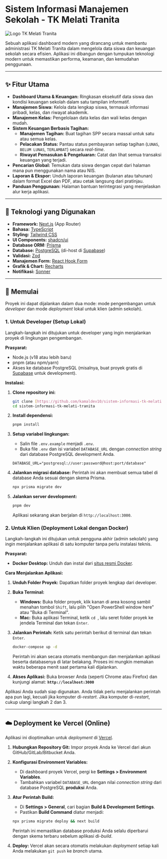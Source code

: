 # Sistem Informasi Manajemen Sekolah - TK Melati Tranita

![Logo TK Melati Tranita](https://placehold.co/100x100/e2e8f0/334155?text=Logo)

Sebuah aplikasi dashboard modern yang dirancang untuk membantu administrasi TK Melati Tranita dalam mengelola data siswa dan keuangan sekolah secara efisien. Aplikasi ini dibangun dengan tumpukan teknologi modern untuk memastikan performa, keamanan, dan kemudahan penggunaan.

---

## ✨ Fitur Utama

- **Dashboard Utama & Keuangan:** Ringkasan eksekutif data siswa dan kondisi keuangan sekolah dalam satu tampilan informatif.
- **Manajemen Siswa:** Kelola data lengkap siswa, termasuk informasi pribadi, kelas, dan riwayat akademik.
- **Manajemen Kelas:** Pengelolaan data kelas dan wali kelas dengan mudah.
- **Sistem Keuangan Berbasis Tagihan:**
  - **Manajemen Tagihan:** Buat tagihan SPP secara massal untuk satu atau semua kelas.
  - **Pelacakan Status:** Pantau status pembayaran setiap tagihan (`LUNAS`, `BELUM LUNAS`, `TERLAMBAT`) secara _real-time_.
  - **Riwayat Pemasukan & Pengeluaran:** Catat dan lihat semua transaksi keuangan yang terjadi.
- **Pencarian Global:** Temukan data siswa dengan cepat dari halaman mana pun menggunakan nama atau NIS.
- **Laporan & Ekspor:** Unduh laporan keuangan (bulanan atau tahunan) dalam format Excel dan PDF, atau cetak langsung dari pratinjau.
- **Panduan Penggunaan:** Halaman bantuan terintegrasi yang menjelaskan alur kerja aplikasi.

---

## 🚀 Teknologi yang Digunakan

- **Framework:** [Next.js](https://nextjs.org/) (App Router)
- **Bahasa:** [TypeScript](https://www.typescriptlang.org/)
- **Styling:** [Tailwind CSS](https://tailwindcss.com/)
- **UI Components:** [shadcn/ui](https://ui.shadcn.com/)
- **Database ORM:** [Prisma](https://www.prisma.io/)
- **Database:** [PostgreSQL](https://www.postgresql.org/) (di-host di [Supabase](https://supabase.com/))
- **Validasi:** [Zod](https://zod.dev/)
- **Manajemen Form:** [React Hook Form](https://react-hook-form.com/)
- **Grafik & Chart:** [Recharts](https://recharts.org/)
- **Notifikasi:** [Sonner](https://sonner.emilkowal.ski/)

---

## 🏁 Memulai

Proyek ini dapat dijalankan dalam dua mode: mode pengembangan untuk _developer_ dan mode _deployment_ lokal untuk klien (admin sekolah).

### 1. Untuk Developer (Setup Lokal)

Langkah-langkah ini ditujukan untuk developer yang ingin menjalankan proyek di lingkungan pengembangan.

**Prasyarat:**

- Node.js (v18 atau lebih baru)
- pnpm (atau npm/yarn)
- Akses ke database PostgreSQL (misalnya, buat proyek gratis di [Supabase](https://supabase.com/) untuk development).

**Instalasi:**

1.  **Clone repository ini:**

    ```bash
    git clone [https://github.com/kamaldev10/sistem-informasi-tk-melati-tranita.git](https://github.com/kamaldev10/sistem-informasi-tk-melati-tranita.git)
    cd sistem-informasi-tk-melati-tranita
    ```

2.  **Install dependensi:**

    ```bash
    pnpm install
    ```

3.  **Setup variabel lingkungan:**

    - Salin file `.env.example` menjadi `.env`.
    - Buka file `.env` dan isi variabel `DATABASE_URL` dengan _connection string_ dari database PostgreSQL development Anda.

    ```env
    DATABASE_URL="postgresql://user:password@host:port/database"
    ```

4.  **Jalankan migrasi database:**
    Perintah ini akan membuat semua tabel di database Anda sesuai dengan skema Prisma.

    ```bash
    npx prisma migrate dev
    ```

5.  **Jalankan server development:**
    ```bash
    pnpm dev
    ```
    Aplikasi sekarang akan berjalan di `http://localhost:3000`.

### 2. Untuk Klien (Deployment Lokal dengan Docker)

Langkah-langkah ini ditujukan untuk pengguna akhir (admin sekolah) yang ingin menjalankan aplikasi di satu komputer tanpa perlu instalasi teknis.

**Prasyarat:**

- **Docker Desktop:** Unduh dan instal dari [situs resmi Docker](https://www.docker.com/products/docker-desktop/).

**Cara Menjalankan Aplikasi:**

1.  **Unduh Folder Proyek:** Dapatkan folder proyek lengkap dari developer.

2.  **Buka Terminal:**

    - **Windows:** Buka folder proyek, klik kanan di area kosong sambil menahan tombol `Shift`, lalu pilih "Open PowerShell window here" atau "Buka di Terminal".
    - **Mac:** Buka aplikasi Terminal, ketik `cd `, lalu seret folder proyek ke jendela Terminal dan tekan `Enter`.

3.  **Jalankan Perintah:**
    Ketik satu perintah berikut di terminal dan tekan `Enter`.

    ```bash
    docker-compose up -d
    ```

    Perintah ini akan secara otomatis membangun dan menjalankan aplikasi beserta databasenya di latar belakang. Proses ini mungkin memakan waktu beberapa menit saat pertama kali dijalankan.

4.  **Akses Aplikasi:**
    Buka browser Anda (seperti Chrome atau Firefox) dan kunjungi alamat:
    **`http://localhost:3000`**

Aplikasi Anda sudah siap digunakan. Anda tidak perlu menjalankan perintah apa pun lagi, kecuali jika komputer di-_restart_. Jika komputer di-_restart_, cukup ulangi langkah 2 dan 3.

---

## ☁️ Deployment ke Vercel (Online)

Aplikasi ini dioptimalkan untuk _deployment_ di [Vercel](https://vercel.com/).

1.  **Hubungkan Repository Git:** Impor proyek Anda ke Vercel dari akun GitHub/GitLab/Bitbucket Anda.

2.  **Konfigurasi Environment Variables:**

    - Di dashboard proyek Vercel, pergi ke **Settings > Environment Variables**.
    - Tambahkan variabel `DATABASE_URL` dengan nilai _connection string_ dari database PostgreSQL **produksi** Anda.

3.  **Atur Perintah Build:**

    - Di **Settings > General**, cari bagian **Build & Development Settings**.
    - Pastikan **Build Command** diatur menjadi:

    ```bash
    npx prisma migrate deploy && next build
    ```

    Perintah ini memastikan database produksi Anda selalu diperbarui dengan skema terbaru sebelum aplikasi di-_build_.

4.  **Deploy:**
    Vercel akan secara otomatis melakukan _deployment_ setiap kali Anda melakukan `git push` ke _branch_ utama.

<!-- OLD BOY -->
<!-- # 🏫 SMKN 9 KOLAKA - Dashboard Manajemen Sekolah

Dashboard manajemen sekolah modern dengan sistem CRUD lengkap, built dengan Next.js 14 + TypeScript + Prisma.

## 🚀 Cara Install & Jalankan

### 1. Clone Repository

```bash
git clone https://github.com/isaabdllah/Dashboard-Sekolah---Next-JS.git
cd Dashboard-Sekolah---Next-JS
```

### 2. Install Dependencies

```bash
npm install
```

### 3. Setup Database

```bash
# Generate Prisma client
npx prisma generate

# Setup database (SQLite)
npx prisma db push

# Isi database dengan data sample
npx prisma db seed
```

### 4. Jalankan Development Server

```bash
npm run dev
```

Buka [http://localhost:3000](http://localhost:3000) untuk melihat aplikasi! 🎉

## 🔐 Login Credentials

Setelah database di-seed, gunakan akun berikut untuk login:

**Admin:**

- Email: `admin@sekolah.com`
- Password: `password123`

**Guru:**

- Email: `guru@sekolah.com`
- Password: `password123`

## 📱 Fitur yang Tersedia

### 🔑 Authentication

- **Login**: `/auth/login` - Login dengan kredensial di atas
- **Register**: `/auth/register` - Daftar akun baru

### 📊 Dashboard

- **Dashboard Utama**: `/dashboard` - Statistik dan charts real-time
- **Manajemen Siswa**: `/dashboard/siswa` - CRUD siswa lengkap
- **Manajemen Kelas**: `/dashboard/kelas` - CRUD kelas lengkap
- **Pelanggaran**: `/dashboard/pelanggaran` - Tracking pelanggaran siswa

## ✨ Cara Menggunakan

### 1. Login/Register

1. Buka `/auth/login`
2. Masukkan email dan password admin
3. Klik "Masuk"

### 2. Dashboard

- Lihat statistik real-time
- Charts menampilkan data dari database
- Klik "🔄 Refresh Data" untuk update charts

### 3. ALur Awal Aplikasi

- Tambah Kelas pada halaman manajemen kelas terlebih dahulu
- Lalu tambahkan siswa
- Buat tagihan untuk penginputan pembayaran Spp tiap awal bulan

### 3. Manajemen Siswa

- **Tambah**: Klik "Tambah Siswa" → isi form → simpan
- **Edit**: Klik ⋮ di tabel → "Edit" → ubah data → simpan
- **Hapus**: Klik ⋮ di tabel → "Hapus" → konfirmasi
- **Search**: Gunakan search box untuk cari siswa

### 4. Manajemen Kelas

- **Tambah**: Klik "Tambah Kelas" → isi form → simpan
- **Edit**: Klik ⋮ di tabel → "Edit" → ubah data → simpan
- **Hapus**: Klik ⋮ di tabel → "Hapus" → konfirmasi

### 5. Pelanggaran

- **Tambah**: Klik "Tambah Pelanggaran" → pilih siswa dari dropdown → isi form
- **Edit**: Klik ⋮ di tabel → "Edit" → ubah data → simpan
- **Detail**: Klik nama siswa untuk lihat detail pelanggaran

## 🛠️ Tech Stack

- **Frontend**: Next.js 14 + TypeScript
- **Database**: SQLite (development) / PostgreSQL (production)
- **ORM**: Prisma
- **UI**: Tailwind CSS + Shadcn/UI
- **Charts**: Recharts
- **Auth**: JWT + bcryptjs

## 📁 Struktur Project

```
app/
├── api/              # Backend API Routes
│   ├── auth/         # Login/Register endpoints
│   ├── siswa/        # Siswa CRUD API
│   ├── kelas/        # Kelas CRUD API
│   └── pelanggaran/  # Pelanggaran CRUD API
├── auth/             # Login/Register pages
└── dashboard/        # Dashboard pages

components/           # React Components
├── Dashboard/        # Charts & analytics
├── Siswa/           # Student management
├── Kelas/           # Class management
├── Pelanggaran/     # Violation tracking
└── ui/              # UI components

prisma/              # Database
├── schema.prisma    # Database schema
├── migrations/      # Database migrations
└── seed.ts          # Sample data
```

## 🔧 Commands

```bash
# Development
npm run dev          # Jalankan dev server
npm run build        # Build untuk production
npm start           # Jalankan production server

# Database
npx prisma studio    # Buka database viewer
npx prisma db seed   # Isi ulang sample data
npx prisma migrate dev  # Buat migration baru
```

## 🗄️ Database Sample

Setelah seed, database berisi:

- **2 Users** (1 Admin, 1 Guru)
- **5 Kelas** (TKJ, GP, MPLB, TAB, TEI)
- **5 Siswa** dengan data lengkap
- **5 Pelanggaran** dengan berbagai jenis dan tingkat

### 🏫 Jurusan SMK:

- **TKJ**: Teknik Komputer dan Jaringan
- **GP**: Geologi Pertambangan
- **MPLB**: Manajemen Perkantoran dan Layanan Bisnis
- **TAB**: Teknik Gambar Bangunan
- **TEI**: Teknik Elektronika Industri

## 🐛 Troubleshooting

### Error: Module not found

```bash
# Hapus node_modules dan install ulang
rm -rf node_modules package-lock.json
npm install
```

### Database error

```bash
# Reset database
npx prisma db push --force-reset
npx prisma db seed
```

### Port sudah digunakan

```bash
# Gunakan port lain
npm run dev -- -p 3001
```

## 📝 Cara Kontribusi

1. Fork repository ini
2. Buat branch fitur baru: `git checkout -b feature/nama-fitur`
3. Commit perubahan: `git commit -m "Tambah fitur xyz"`
4. Push ke branch: `git push origin feature/nama-fitur`
5. Buat Pull Request

## 💡 Tips Development

- Database viewer: `npx prisma studio`
- Lihat API responses di browser DevTools
- Gunakan TypeScript untuk type safety
- Test CRUD operations di berbagai browser
- Cek responsive design di mobile

---

**SMKN 9 KOLAKA - Dashboard Manajemen Sekolah** 🎓 -->
